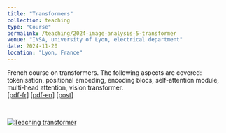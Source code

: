 ```yaml
---
title: "Transformers"
collection: teaching
type: "Course"
permalink: /teaching/2024-image-analysis-5-transformer
venue: "INSA, university of Lyon, electrical department"
date: 2024-11-20
location: "Lyon, France"
---
```


French course on transformers. The following aspects are covered: tokenisation, positional embeding, encoding blocs, self-attention module, multi-head attention, vision transformer.<br>
[[pdf-fr]](https://olivier-bernard-creatis.github.io//files//teaching_transformer_2024_fr.pdf) [[pdf-en]](https://olivier-bernard-creatis.github.io//files//teaching_transformer_2024_en.pdf) [[post]](https://creatis-myriad.github.io/tutorials/2022-06-20-tutorial_transformer.html)

<br>

[![Teaching transformer](https://olivier-bernard-creatis.github.io//images//teaching_transformer_202'_en.png)](https://olivier-bernard-creatis.github.io//files//teaching_transformer_2024_en.pdf)




